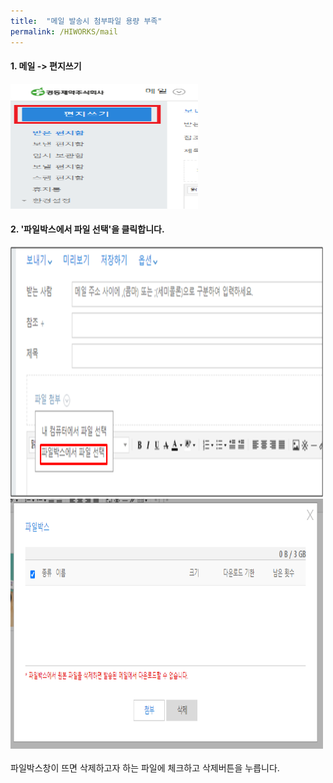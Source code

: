 ```yaml
---
title:  "메일 발송시 첨부파일 용량 부족"
permalink: /HIWORKS/mail
---
```



#### 1. 메일 -> 편지쓰기

<img src="/assets/images/mail_1.png" width="300" height="200"> 

#### 2. '파일박스에서 파일 선택'을 클릭합니다.

<img src="/assets/images/mail_2.png" width="500" height="400">

<br>
<img src="/assets/images/mail_3.png" width="500" height="400">
<br>
<br>
파일박스창이 뜨면 삭제하고자 하는 파일에 체크하고 삭제버튼을 누릅니다.



